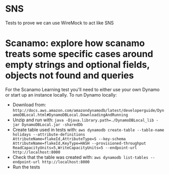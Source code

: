 # SNS
Tests to prove we can use WireMock to act like SNS

# Scanamo: explore how scanamo treats some specific cases around empty strings and optional fields, objects not found and queries
For the Scanamo Learning test you'll need to either use your own Dynamo or start up an instance locally.
To run Dynamo locally:
- Download from: `http://docs.aws.amazon.com/amazondynamodb/latest/developerguide/DynamoDBLocal.html#DynamoDBLocal.DownloadingAndRunning`
- Unzip and run with: `java -Djava.library.path=./DynamoDBLocal_lib -jar DynamoDBLocal.jar -sharedDb`
- Create table used in tests with: `aws dynamodb create-table --table-name holidays --attribute-definitions AttributeName=flakeId,AttributeType=S --key-schema AttributeName=flakeId,KeyType=HASH --provisioned-throughput ReadCapacityUnits=5,WriteCapacityUnits=5 --endpoint-url http://localhost:8000`
- Check that the table was created with: `aws dynamodb list-tables --endpoint-url http://localhost:8000`
- Run the tests
